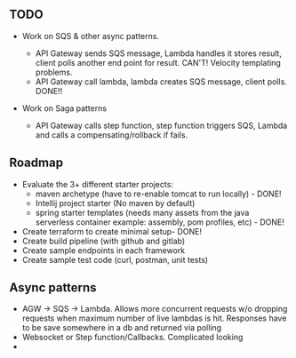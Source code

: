 ## TODO
- Work on SQS & other async patterns.
    - API Gateway sends SQS message, Lambda handles it stores result, client polls another end point for result. CAN'T! Velocity templating problems.
    - API Gateway call lambda, lambda creates SQS message, client polls. DONE!!

- Work on Saga patterns
    - API Gateway calls step function, step function triggers SQS, Lambda and calls a compensating/rollback if fails.

## Roadmap
- Evaluate the 3+ different starter projects:
    - maven archetype (have to re-enable tomcat to run locally) - DONE!
    - Intellij project starter (No maven by default)
    - spring starter templates (needs many assets from the java serverless container example: assembly, pom profiles, etc) - DONE!
- Create terraform to create minimal setup- DONE!
- Create build pipeline (with github and gitlab)
- Create sample endpoints in each framework
- Create sample test code (curl, postman, unit tests)

## Async patterns
- AGW -> SQS -> Lambda. Allows more concurrent requests w/o dropping requests when maximum number of live lambdas is hit. 
Responses have to be save somewhere in a db and returned via polling
- Websocket or Step function/Callbacks. Complicated looking
- 